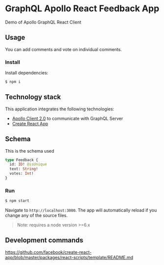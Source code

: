 # GraphQL Apollo React Feedback App

Demo of Apollo GraphQL React Client

## Usage

You can add comments and vote on individual comments. 

### Install

Install dependencies:

```bash
$ npm i
```

## Technology stack

This application integrates the following technologies:
- [Apollo Client 2.0](http://dev.apollodata.com) to communicate with GraphQL Server
- [Create React App](https://github.com/facebook/create-react-app)

## Schema

This is the schema used

```graphql
type Feedback {
  id: ID! @isUnique
  text: String!
  votes: Int!
}
```

### Run
```bash
$ npm start
```

Navigate to `http://localhost:3000`. The app will automatically reload if you change any of the source files.

> Note: requires a node version >=6.x

## Development commands

https://github.com/facebook/create-react-app/blob/master/packages/react-scripts/template/README.md